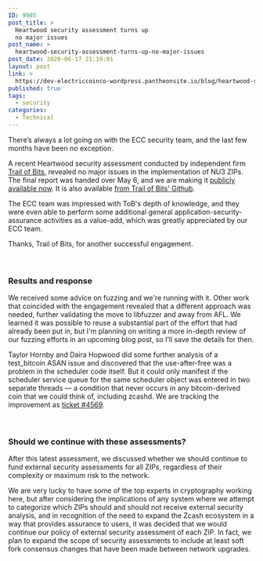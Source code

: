 ```yaml
---
ID: 9905
post_title: >
  Heartwood security assessment turns up
  no major issues
post_name: >
  heartwood-security-assessment-turns-up-no-major-issues
post_date: 2020-06-17 21:19:01
layout: post
link: >
  https://dev-electriccoinco-wordpress.pantheonsite.io/blog/heartwood-security-assessment-turns-up-no-major-issues/
published: true
tags:
  - security
categories:
  - Technical
---
```

<!-- wp:paragraph -->
<p>There’s always a lot going on with the ECC security team, and the last few months have been no exception.</p>
<!-- /wp:paragraph -->

<!-- wp:paragraph -->
<p>A recent Heartwood security assessment conducted by independent firm <a rel="noreferrer noopener" href="https://www.trailofbits.com/" target="_blank">Trail of Bits</a>, revealed no major issues in the implementation of NU3 ZIPs. The final report was handed over May 6, and we are making it <a href="https://dev-electriccoinco-wordpress.pantheonsite.io/wp-content/uploads/2020/06/Trail-of-Bits-ZCash-NU3-Implementation-Security-Assessment-final.pdf" target="_blank" rel="noreferrer noopener">publicly available now</a>. It is also available <a rel="noreferrer noopener" href="https://github.com/trailofbits/publications/blob/master/reviews/Zcash2.pdf" target="_blank">from Trail of Bits' Github</a>. </p>
<!-- /wp:paragraph -->

<!-- wp:paragraph -->
<p>The ECC team was impressed with ToB's depth of knowledge, and they were even able to perform some additional general application-security-assurance activities as a value-add, which was greatly appreciated by our ECC team.&nbsp;</p>
<!-- /wp:paragraph -->

<!-- wp:paragraph -->
<p>Thanks, Trail of Bits, for another successful engagement.</p>
<!-- /wp:paragraph -->

<!-- wp:spacer {"height":20} -->
<div style="height:20px" aria-hidden="true" class="wp-block-spacer"></div>
<!-- /wp:spacer -->

<!-- wp:heading {"level":3} -->
<h3>Results and response</h3>
<!-- /wp:heading -->

<!-- wp:paragraph -->
<p>We received some advice on fuzzing and we're running with it. Other work that coincided with the engagement revealed that a different approach was needed, further validating the move to libfuzzer and away from AFL. We learned it was possible to reuse a substantial part of the effort that had already been put in, but I'm planning on writing a more in-depth review of our fuzzing efforts in an upcoming blog post, so I’ll save the details for then.</p>
<!-- /wp:paragraph -->

<!-- wp:paragraph -->
<p>Taylor Hornby and Daira Hopwood did some further analysis of a test_bitcoin ASAN issue and discovered that the use-after-free was a problem in the scheduler code itself. But it could only manifest if the scheduler service queue for the same scheduler object was entered in two separate threads — a condition that never occurs in any bitcoin-derived coin that we could think of, including zcashd. We are tracking the improvement as <a href="https://github.com/zcash/zcash/issues/4569" target="_blank" rel="noreferrer noopener">ticket #4569</a>.</p>
<!-- /wp:paragraph -->

<!-- wp:spacer {"height":20} -->
<div style="height:20px" aria-hidden="true" class="wp-block-spacer"></div>
<!-- /wp:spacer -->

<!-- wp:heading {"level":3} -->
<h3>Should we continue with these assessments?</h3>
<!-- /wp:heading -->

<!-- wp:paragraph -->
<p>After this latest assessment, we discussed whether we should continue to fund external security assessments for all ZIPs, regardless of their complexity or maximum risk to the network. </p>
<!-- /wp:paragraph -->

<!-- wp:paragraph -->
<p>We are very lucky to have some of the top experts in cryptography working here, but after considering the implications of any system where we attempt to categorize which ZIPs should and should not receive external security analysis, and in recognition of the need to expand the Zcash ecosystem in a way that provides assurance to users, it was decided that we would continue our policy of external security assessment of each ZIP. In fact, we plan to expand the scope of security assessments to include at least soft fork consensus changes that have been made between network upgrades.</p>
<!-- /wp:paragraph -->